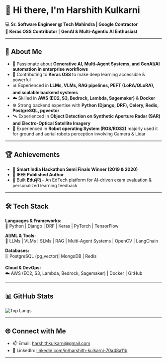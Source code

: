# 👋 Hi there, I'm Harshith Kulkarni

💻 **Sr. Software Engineer @ Tech Mahindra | Google Contractor**  
🔬 **Keras OSS Contributor** | **GenAI & Multi-Agentic AI Enthusiast**  

---

## 🚀 About Me
- 🧠 Passionate about **Generative AI, Multi-Agent Systems, and GenAI/AI automation in enterprise workflows**  
- 🤝 Contributing to **Keras OSS** to make deep learning accessible & powerful  
- 📊 Experienced in **LLMs, VLMs, RAG pipelines, PEFT (LoRA/QLoRA), and scalable backend systems**  
- ☁️ Skilled in **AWS (EC2, S3, Bedrock, Lambda, Sagemaker)** & **Docker**  
- ⚙️ Strong backend expertise with **Python (Django, DRF), Celery, Redis, PostgreSQL, pgvector**
- 🛰️ Experienced in **Object Detection on Synthetic Aperture Radar (SAR) and Electro-Optical Satellite Imagery**
- 🤖 Experienced in **Robot operating System (ROS/ROS2)** majorly used it for ground and aerial robots perception involving Camera & Lidar 

---

## 🏆 Achievements
- 🏅 **Smart India Hackathon Semi Finals Winner (2019 & 2020)**  
- 📄 **IEEE Published Author**  
- 🎯 Built **Eduकृत्** – An EdTech platform for AI-driven exam evaluation & personalized learning feedback  

---

## 🛠️ Tech Stack
**Languages & Frameworks:**  
🐍 Python | Django | DRF | Keras | PyTorch | TensorFlow  

**AI/ML & Tools:**  
🤖 LLMs | VLMs | SLMs | RAG | Multi-Agent Systems | OpenCV | LangChain  

**Databases:**  
🗄️ PostgreSQL (pg_vector)| MongoDB | Redis  

**Cloud & DevOps:**  
☁️ AWS (EC2, S3, Lambda, Bedrock, Sagemaker) | Docker | GitHub  

---

## 📊 GitHub Stats
![Top Langs](https://github-readme-stats.vercel.app/api/top-langs/?username=harshithkulkarni&layout=compact&theme=radical)  

---

## 🌐 Connect with Me
- 📫 Email: [harshithkulkarni@gmail.com](mailto:harshithkulkarni@gmail.com)  
- 💼 LinkedIn: [linkedin.com/in/harshith-kulkarni-70a48a11b](https://www.linkedin.com/in/harshith-kulkarni-70a48a11b)  

---
